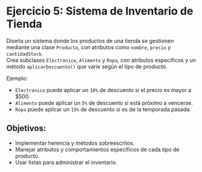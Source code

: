 # Ejercicio 5: Sistema de Inventario de Tienda

Diseña un sistema donde los productos de una tienda se gestionen mediante una clase `Producto`, con atributos como `nombre`, `precio` y `cantidadStock`.  
Crea subclases `Electronico`, `Alimento` y `Ropa`, con atributos específicos y un método `aplicarDescuento()` que varíe según el tipo de producto.

Ejemplo:
- `Electronico` puede aplicar un `10%` de descuento si el precio es mayor a $500.
- `Alimento` puede aplicar un `5%` de descuento si está próximo a vencerse.
- `Ropa` puede aplicar un `15%` de descuento si es de la temporada pasada.

## Objetivos:
- Implementar herencia y métodos sobreescritos.
- Manejar atributos y comportamientos específicos de cada tipo de producto.
- Usar listas para administrar el inventario.